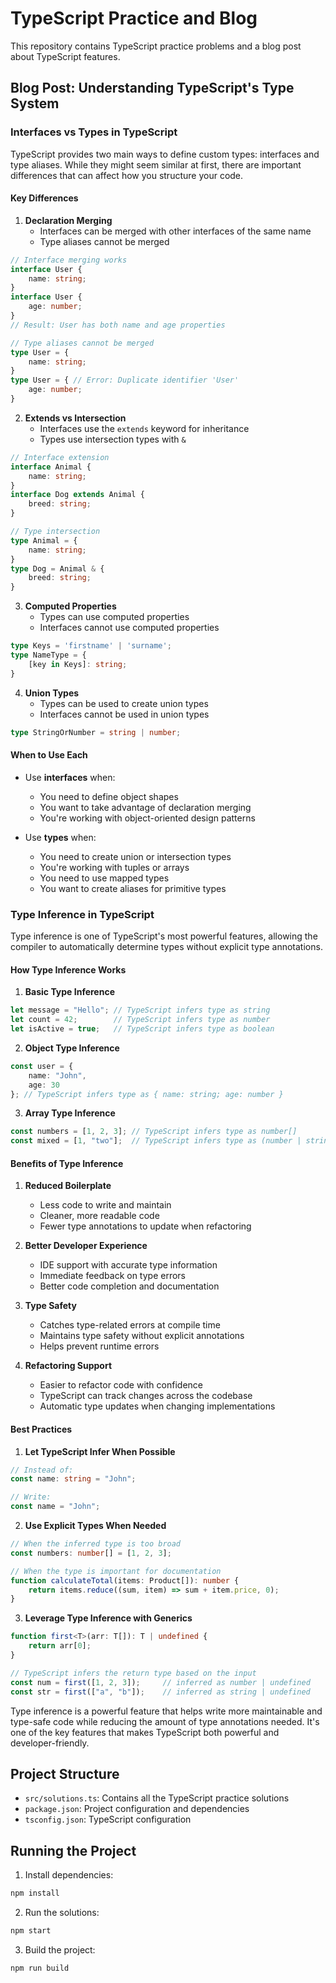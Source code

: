 # TypeScript Practice and Blog

This repository contains TypeScript practice problems and a blog post about TypeScript features.

## Blog Post: Understanding TypeScript's Type System

### Interfaces vs Types in TypeScript

TypeScript provides two main ways to define custom types: interfaces and type aliases. While they might seem similar at first, there are important differences that can affect how you structure your code.

#### Key Differences

1. **Declaration Merging**
   - Interfaces can be merged with other interfaces of the same name
   - Type aliases cannot be merged

```typescript
// Interface merging works
interface User {
    name: string;
}
interface User {
    age: number;
}
// Result: User has both name and age properties

// Type aliases cannot be merged
type User = {
    name: string;
}
type User = { // Error: Duplicate identifier 'User'
    age: number;
}
```

2. **Extends vs Intersection**
   - Interfaces use the `extends` keyword for inheritance
   - Types use intersection types with `&`

```typescript
// Interface extension
interface Animal {
    name: string;
}
interface Dog extends Animal {
    breed: string;
}

// Type intersection
type Animal = {
    name: string;
}
type Dog = Animal & {
    breed: string;
}
```

3. **Computed Properties**
   - Types can use computed properties
   - Interfaces cannot use computed properties

```typescript
type Keys = 'firstname' | 'surname';
type NameType = {
    [key in Keys]: string;
}
```

4. **Union Types**
   - Types can be used to create union types
   - Interfaces cannot be used in union types

```typescript
type StringOrNumber = string | number;
```

#### When to Use Each

- Use **interfaces** when:
  - You need to define object shapes
  - You want to take advantage of declaration merging
  - You're working with object-oriented design patterns

- Use **types** when:
  - You need to create union or intersection types
  - You're working with tuples or arrays
  - You need to use mapped types
  - You want to create aliases for primitive types

### Type Inference in TypeScript

Type inference is one of TypeScript's most powerful features, allowing the compiler to automatically determine types without explicit type annotations.

#### How Type Inference Works

1. **Basic Type Inference**
```typescript
let message = "Hello"; // TypeScript infers type as string
let count = 42;        // TypeScript infers type as number
let isActive = true;   // TypeScript infers type as boolean
```

2. **Object Type Inference**
```typescript
const user = {
    name: "John",
    age: 30
}; // TypeScript infers type as { name: string; age: number }
```

3. **Array Type Inference**
```typescript
const numbers = [1, 2, 3]; // TypeScript infers type as number[]
const mixed = [1, "two"];  // TypeScript infers type as (number | string)[]
```

#### Benefits of Type Inference

1. **Reduced Boilerplate**
   - Less code to write and maintain
   - Cleaner, more readable code
   - Fewer type annotations to update when refactoring

2. **Better Developer Experience**
   - IDE support with accurate type information
   - Immediate feedback on type errors
   - Better code completion and documentation

3. **Type Safety**
   - Catches type-related errors at compile time
   - Maintains type safety without explicit annotations
   - Helps prevent runtime errors

4. **Refactoring Support**
   - Easier to refactor code with confidence
   - TypeScript can track changes across the codebase
   - Automatic type updates when changing implementations

#### Best Practices

1. **Let TypeScript Infer When Possible**
```typescript
// Instead of:
const name: string = "John";

// Write:
const name = "John";
```

2. **Use Explicit Types When Needed**
```typescript
// When the inferred type is too broad
const numbers: number[] = [1, 2, 3];

// When the type is important for documentation
function calculateTotal(items: Product[]): number {
    return items.reduce((sum, item) => sum + item.price, 0);
}
```

3. **Leverage Type Inference with Generics**
```typescript
function first<T>(arr: T[]): T | undefined {
    return arr[0];
}

// TypeScript infers the return type based on the input
const num = first([1, 2, 3]);     // inferred as number | undefined
const str = first(["a", "b"]);    // inferred as string | undefined
```

Type inference is a powerful feature that helps write more maintainable and type-safe code while reducing the amount of type annotations needed. It's one of the key features that makes TypeScript both powerful and developer-friendly.

## Project Structure

- `src/solutions.ts`: Contains all the TypeScript practice solutions
- `package.json`: Project configuration and dependencies
- `tsconfig.json`: TypeScript configuration

## Running the Project

1. Install dependencies:
```bash
npm install
```

2. Run the solutions:
```bash
npm start
```

3. Build the project:
```bash
npm run build
``` 
